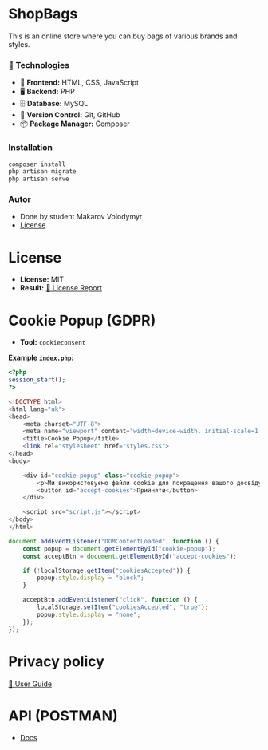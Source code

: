 # ShopBags
This is an online store where you can buy bags of various brands and styles.

### 🚀 Technologies  
- 🎨 **Frontend:** HTML, CSS, JavaScript  
- 🖥 **Backend:** PHP  
- 🗄 **Database:** MySQL 
- 🔄 **Version Control:** Git, GitHub  
- 📦 **Package Manager:** Composer  
### Installation
```bash
composer install
php artisan migrate
php artisan serve
```
### Autor 
- Done by student Makarov Volodymyr
- [License](https://github.com/vovan4ik1/ShopBags?tab=MIT-1-ov-file)

# License
- **License:** MIT
- **Result:** [📜 License Report](license-report.txt)

# Cookie Popup (GDPR)
- **Tool:** `cookieconsent`

**Example `index.php`:**
```php
<?php
session_start();
?>

<!DOCTYPE html>
<html lang="uk">
<head>
    <meta charset="UTF-8">
    <meta name="viewport" content="width=device-width, initial-scale=1.0">
    <title>Cookie Popup</title>
    <link rel="stylesheet" href="styles.css">
</head>
<body>

    <div id="cookie-popup" class="cookie-popup">
        <p>Ми використовуємо файли cookie для покращення вашого досвіду на сайті. Продовжуючи користуватися сайтом, ви погоджуєтесь на їх використання.</p>
        <button id="accept-cookies">Прийняти</button>
    </div>

    <script src="script.js"></script>
</body>
</html>
```

```js
document.addEventListener("DOMContentLoaded", function () {
    const popup = document.getElementById("cookie-popup");
    const acceptBtn = document.getElementById("accept-cookies");

    if (!localStorage.getItem("cookiesAccepted")) {
        popup.style.display = "block";
    }

    acceptBtn.addEventListener("click", function () {
        localStorage.setItem("cookiesAccepted", "true");
        popup.style.display = "none";
    });
}); 
```

# Privacy policy
[📜 User Guide](Privacy-policy.txt)

# API (POSTMAN)
- [Docs](https://documenter.getpostman.com/view/34437124/2sAYdbNYHN)
